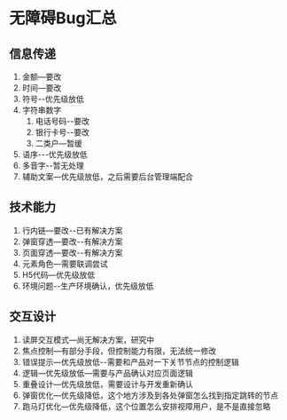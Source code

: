 # 无障碍Bug汇总

## 信息传递

1. 金额—要改
2. 时间—要改
3. 符号--优先级放低
4. 字符串数字
   1. 电话号码--要改
   2. 银行卡号--要改
   3. 二类户—暂缓
5. 语序---优先级放低
6. 多音字--暂无处理
7. 辅助文案—优先级放低，之后需要后台管理端配合

## 技术能力

1. 行内链—要改--已有解决方案
2. 弹窗穿透—要改--有解决方案
3. 页面穿透—要改--有解决方案
4. 元素角色—需要联调尝试
5. H5代码—优先级放低
6. 环境问题--生产环境确认，优先级放低

## 交互设计

1. 读屏交互模式—尚无解决方案，研究中
2. 焦点控制—有部分手段，但控制能力有限，无法统一修改
3. 错误提示—优先级放低--需要和产品对一下关节节点的控制逻辑
4. 逻辑—优先级放低—需要与产品确认对应页面逻辑
5. 重叠设计—优先级放低，需要设计与开发重新确认
6. 弹窗优化—优先级降低，这个地方涉及到各处弹窗怎么找到指定跳转的节点
7. 跑马灯优化—优先级降低，这个位置怎么安排视障用户，是不是直接忽略